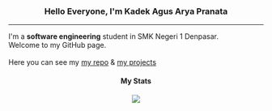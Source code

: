 <h3 align="center"> Hello Everyone, I'm Kadek Agus Arya Pranata </h4>
<hr>
<p>
  I'm a <b>software engineering</b> student in SMK Negeri 1 Denpasar.
  <br> Welcome to my GitHub page.
  <br>
  <br> Here you can see my <a href="https://github.com/auttomus?tab=repositories">my repo</a> & <a href="https://github.com/auttomus?tab=projects">my projects</a>
  <br>
</p>
<section align="center">
  <h4> My Stats</h5>
  <img src="https://github-readme-stats.vercel.app/api?username=auttomus">
</section>
